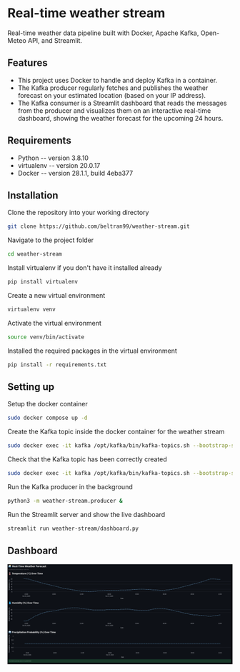 # Real-time weather stream
Real-time weather data pipeline built with Docker, Apache Kafka, Open-Meteo API, and Streamlit.

## Features

- This project uses Docker to handle and deploy Kafka in a container.
- The Kafka producer regularly fetches and publishes the weather forecast on your estimated location (based on your IP address).
- The Kafka consumer is a Streamlit dashboard that reads the messages from the producer and visualizes them on an interactive real-time dashboard, showing the weather forecast for the upcoming 24 hours.

## Requirements
- Python -- version 3.8.10
- virtualenv -- version 20.0.17
- Docker -- version 28.1.1, build 4eba377

## Installation
Clone the repository into your working directory
```bash
git clone https://github.com/beltran99/weather-stream.git
```

Navigate to the project folder
```bash
cd weather-stream
```

Install virtualenv if you don't have it installed already
```bash
pip install virtualenv
```

Create a new virtual environment
```bash
virtualenv venv
```

Activate the virtual environment
```bash
source venv/bin/activate
```

Installed the required packages in the virtual environment
```bash
pip install -r requirements.txt
```

## Setting up
Setup the docker container
```bash
sudo docker compose up -d
```

Create the Kafka topic inside the docker container for the weather stream
```bash
sudo docker exec -it kafka /opt/kafka/bin/kafka-topics.sh --bootstrap-server localhost:9092 --create --topic weather-data --partitions 1 --replication-factor 1
```

Check that the Kafka topic has been correctly created
```bash
sudo docker exec -it kafka /opt/kafka/bin/kafka-topics.sh --bootstrap-server localhost:9092 --list
```

Run the Kafka producer in the background
```bash
python3 -m weather-stream.producer &
```

Run the Streamlit server and show the live dashboard
```bash
streamlit run weather-stream/dashboard.py
```

## Dashboard
![dashboard](dashboard.png "Screenshot of weather dashboard")